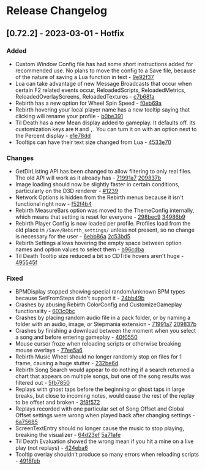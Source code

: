 # Release Changelog


## [0.72.2] - 2023-03-01 - Hotfix

### Added
- Custom Window Config file has had some short instructions added for recommended use. No plans to move the config to a Save file, because of the nature of saving a Lua function in text - [9e92f37](../../../commit/9e92f37884f8114f9d0801fa7d5b19ab287cf7f0)
- Lua can take advantage of new Message Broadcasts that occur when certain F2 related events occur, ReloadedScripts, ReloadedMetrics, ReloadedOverlayScreens, ReloadedTextures - [c7b68fa](../../../commit/c7b68fa2c5006e4751f424d264702ca887b9fb20)
- Rebirth has a new option for Wheel Spin Speed - [f0eb69a](../../../commit/f0eb69a1b85c10e74d7ec1be8c2d1fbdf74419af)
- Rebirth hovering your local player name has a new tooltip saying that clicking will rename your profile - [b0be391](../../../commit/b0be3912a944b5e035626ab3d11c1bf91c1b8e9e)
- Til Death has a new Mean display added to gameplay. It defaults off. Its customization keys are `M` and `,`. You can turn it on with an option next to the Percent display - [e1e78dd](../../../commit/e1e78dd0c77d65964b95ca4ddf285baf6d9eb58c)
- Tooltips can have their text size changed from Lua - [4533e70](../../../commit/4533e70352e25d94486793a2eef29ce04fa44f55)

### Changes
- GetDirListing API has been changed to allow filtering to only real files. The old API will work as it already has - [71991a7](../../../commit/71991a707c6037485873bb6c79cc04182239bee5) [209837b](../../../commit/209837b22abdb5cf418cb3bfce60ac0a18752f3a)
- Image loading should now be slightly faster in certain conditions, particularly on the D3D renderer - [#1239](../../../pull/1239)
- Network Options is hidden from the Rebirth menus because it isn't functional right now - [f52f4b4](../../../commit/f52f4b4d34f2474da367a05636c8250855d6569b)
- Rebirth MeasureBars option was moved to the ThemeConfig internally, which means that setting is reset for everyone - [298bec9](../../../commit/298bec9f894fab1b354651e112682edf7989e35c) [34986b9](../../../commit/34986b9bfd99a6240e0328c502a5a39c6a477204)
- Rebirth Player Config is now loaded per profile. Profiles load from the old place in `/Save/Rebirth_settings/` unless not present, so no change is necessary for the user - [6ebb86a](../../../commit/6ebb86af507a5bf0a9a3c00fe9cc486028f7fff2) [2c53bd5](../../../commit/2c53bd5d042a768a999be7fde348ed8a417684c3)
- Rebirth Settings allows hovering the empty space between option names and option values to select them - [b96cdba](../../../commit/b96cdbadb9f7ceef719244326d1f7d63472122e9)
- Til Death Tooltip size reduced a bit so CDTitle hovers aren't huge - [495545f](../../../commit/495545f6d5c6736a8da134549b9be0bcd0184d76)

### Fixed
- BPMDisplay stopped showing special random/unknown BPM types because SetFromSteps didn't support it - [24bb49b](../../../commit/24bb49bf929f72a23700bc70b36cd19c55442071)
- Crashes by abusing Rebirth ColorConfig and CustomizeGameplay functionality - [603c0bc](../../../commit/603c0bc15405939bda5106656028310f6c331330)
- Crashes by placing random audio file in a pack folder, or by naming a folder with an audio, image, or Stepmania extension - [71991a7](../../../commit/71991a707c6037485873bb6c79cc04182239bee5) [209837b](../../../commit/209837b22abdb5cf418cb3bfce60ac0a18752f3a)
- Crashes by finishing a download between the moment when you select a song and before entering gameplay - [40f0550](../../../commit/40f055016caf839363073b7d48ae7a8aebb066ab)
- Mouse cursor froze when reloading scripts or otherwise breaking mouse overlays - [77ee5a6](../../../commit/77ee5a694c5fecf0f3698ea71ed3b3d37febaec1)
- Rebirth Music Wheel should no longer randomly stop on files for 1 frame, causing a huge stutter - [232be6d](../../../commit/232be6dd2552ab1a93a50cb1cfd8a7ac19d401d1)
- Rebirth Song Search would appear to do nothing if a search returned a chart that appears on multiple songs, but one of the song results was filtered out - [5fb7850](../../../commit/5fb7850c0facc856a3e07687ddec2055aa31a47f)
- Replays with ghost taps before the beginning or ghost taps in large breaks, but close to incoming notes, would cause the rest of the replay to be offset and broken - [3f8f572](../../../commit/3f8f5728c82cd328ceec70b89dcee5e958fbf24a)
- Replays recorded with one particular set of Song Offset and Global Offset settings were wrong when played back after changing settings - [6a75685](../../../commit/6a75685c1e2bfb413988af6946b90ed7bd5f4d48)
- ScreenTextEntry should no longer cause the music to stop playing, breaking the visualizer - [64d23ef](../../../commit/64d23efc643457b5a321d135843744d54be846bd) [5a71afe](../../../commit/5a71afed147b1f7ce0289e6984f86f8089de9e00)
- Til Death Evaluation showed the wrong mean if you hit a mine on a live play (not replays) - [424eba6](../../../commit/424eba6249221e339eea1a37d643fb38e02893e0)
- Tooltip overlay shouldn't produce so many errors when reloading scripts - [4918feb](../../../commit/4918feb1390ff4b40229893f4cab3200f6eb5e37)